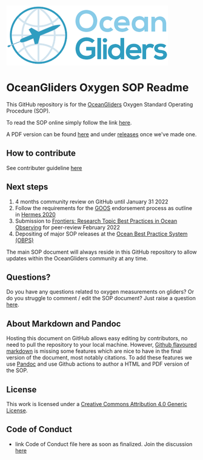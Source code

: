 ![oceangliders](images/logo-ocean-gliders.png)

# OceanGliders Oxygen SOP Readme

This GitHub repository is for the [OceanGliders](https://www.oceangliders.org) Oxygen Standard Operating Procedure (SOP).

To read the SOP online simply follow the link [here](oxygen.md).

A PDF version can be found [here](https://github.com/OceanGlidersCommunity/Oxygen_SOP/blob/main/oceangliders_oxygen_sop_v0.pdf) and under [releases](https://github.com/OceanGlidersCommunity/Oxygen_SOP/releases) once we've made one.

## How to contribute

See contributer guideline [here](https://github.com/OceanGlidersCommunity/Oxygen_SOP/blob/main/CONTRIBUTING.md)

## Next steps
1) 4 months community review on GitHub until January 31 2022
2) Follow the requirements for the [GOOS](https://www.goosocean.org) endorsement process as outline in [Hermes 2020](http://dx.doi.org/10.25607/OBP-926)
3) Submission to [Frontiers: Research Topic Best Practices in Ocean Observing](https://www.frontiersin.org/research-topics/7173/best-practices-in-ocean-observing) for peer-review February 2022
4) Depositing of major SOP releases at the [Ocean Best Practice System (OBPS)](https://www.oceanbestpractices.org)

The main SOP document will always reside in this GitHub repository to allow updates within the OceanGliders community at any time.

## Questions?
Do you have any questions related to oxygen measurements on gliders?
Or do you struggle to comment / edit the SOP document? 
Just raise a question [here](https://github.com/OceanGlidersCommunity/Oxygen_SOP/discussions).

## About Markdown and Pandoc

Hosting this document on GitHub allows easy editing by contributors, no need to pull the repository to your local machine.
However, [Github flavoured markdown](https://github.github.com/gfm/) is missing some features which are nice to have in the final version of the document, most notably citations.
To add these features we use [Pandoc](https://pandoc.org/) and use Github actions to author a HTML and PDF version of the SOP.

## License
This work is licensed under a [Creative Commons Attribution 4.0 Generic License](https://creativecommons.org/licenses/by/4.0/).

## Code of Conduct
- link Code of Conduct file here as soon as finalized. Join the discussion [here](https://github.com/OceanGlidersCommunity/OG-format-user-manual/pull/23)


